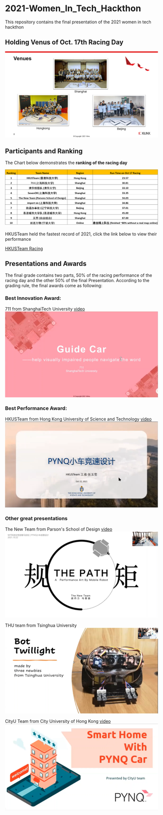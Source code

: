 # 2021-Women_In_Tech_Hackthon
This repository contains the final presentation of the 2021 women in tech hackthon

## Holding Venus of Oct. 17th Racing Day

![holding](img/holding_venus.png)

## Participants and Ranking

The Chart below demonstrates the **ranking of the racing day**

![ranking](img/ranking.png)

HKUSTeam held the fastest record of 2021, click the link below to view their performance

[HKUSTeam Racing](https://youtu.be/6zkFTHvw0rw)

## Presentations and Awards

The final grade contains two parts, 50% of the racing performance of the racing day and the other 50% of the final Presentation. According to the grading rule, the final awards come as following:

### Best Innovation Award: 
711 from ShanghaiTech University [video](https://youtu.be/HorqFNmhYJc)
![711_pre](/img/711_pre.png)


### Best Performance Award: 

HKUSTeam from Hong Kong University of Science and Technology [video](https://youtu.be/l6C9estO0_8) 
![HKUST_pre](img/HKUST_Pre.png)

### Other great presentations
The New Team from Parson's School of Design [video](https://youtu.be/VRr0CNRPhaw)
![THE_PATH_Pre](/img/The_PATH_Pre.png)

THU team from Tsinghua University ![THU](img/THU_pre.png)

CityU Team from City University of Hong Kong [video](https://youtu.be/NWYWV4WW_nM)
![CityU](img/cityU_pre.png)

